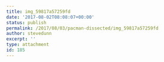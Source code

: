 ```yaml
---
title: img_59817a57259fd
date: '2017-08-02T08:08:07+00:00'
status: publish
permalink: /2017/08/03/pacman-dissected/img_59817a57259fd
author: stevedunn
excerpt: ''
type: attachment
id: 185
---
```

<!DOCTYPE html PUBLIC "-//W3C//DTD HTML 4.0 Transitional//EN" "http://www.w3.org/TR/REC-html40/loose.dtd">
<?xml encoding="UTF-8">

